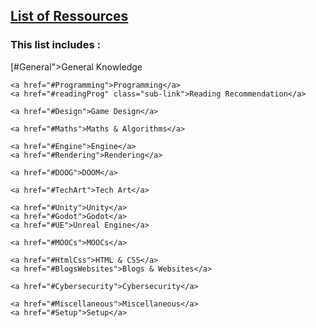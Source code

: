 ## [List of Ressources]([https://loris-moreau.itch.io](https://loris-moreau.github.io/ExternalResources.html))


### This list includes : 
[#General">General Knowledge</a>

    <a href="#Programming">Programming</a>
    <a href="#readingProg" class="sub-link">Reading Recommendation</a>
    
    <a href="#Design">Game Design</a>
    
    <a href="#Maths">Maths & Algorithms</a>

    <a href="#Engine">Engine</a>
    <a href="#Rendering">Rendering</a>
    
    <a href="#DOOG">DOOM</a>
    
    <a href="#TechArt">Tech Art</a>
    
    <a href="#Unity">Unity</a>
    <a href="#Godot">Godot</a>
    <a href="#UE">Unreal Engine</a>
    
    <a href="#MOOCs">MOOCs</a>
    
    <a href="#HtmlCss">HTML & CSS</a>
    <a href="#BlogsWebsites">Blogs & Websites</a>
    
    <a href="#Cybersecurity">Cybersecurity</a>
    
    <a href="#Miscellaneous">Miscellaneous</a>
    <a href="#Setup">Setup</a>
    
